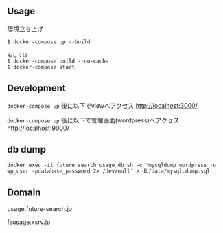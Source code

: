 ## Usage
環境立ち上げ
```
$ docker-compose up --build

もしくは
$ docker-compose build --no-cache
$ docker-compose start
```

## Development

`docker-compose up` 後に以下でviewへアクセス
[http://localhost:3000/](http://localhost:3000/)

`docker-compose up` 後に以下で管理画面(wordpress)へアクセス
[http://localhost:9000/](http://localhost:9000/)

## db dump
```
docker exec -it future_search_usage_db sh -c 'mysqldump wordpress -u wp_user -pdatabase_password 2> /dev/null' > db/data/mysql.dump.sql 
```

## Domain
usage.future-search.jp

fsusage.xsrv.jp